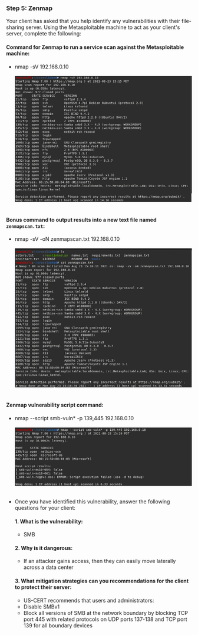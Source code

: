 ### Step 5: Zenmap

Your client has asked that you help identify any vulnerabilities with their file-sharing server. Using the Metasploitable machine to act as your client's server, complete the following:

#### Command for Zenmap to run a service scan against the Metasploitable machine: 
 - nmap -sV 192.168.0.10
<br></br> 
![nmap1](https://github.com/kryshael/Week-16-Homework/blob/main/Assets/nmap1.png)
<br></br> 
#### Bonus command to output results into a new text file named `zenmapscan.txt`:
 - nmap -sV -oN zenmapscan.txt 192.168.0.10
<br></br> 
![nmap2](https://github.com/kryshael/Week-16-Homework/blob/main/Assets/nmap2.png)
<br></br> 
#### Zenmap vulnerability script command: 
 - nmap --script smb-vuln* -p 139,445 192.168.0.10
<br></br> 
![nmap3](https://github.com/kryshael/Week-16-Homework/blob/main/Assets/nmap3.png)
<br></br> 
- Once you have identified this vulnerability, answer the following questions for your client:

  #### 1. What is the vulnerability:
   - SMB
  
  #### 2. Why is it dangerous:
   - If an attacker gains access, then they can easily move laterally across a data center

  #### 3. What mitigation strategies can you recommendations for the client to protect their server:
   - US-CERT recommends that users and administrators:
    - Disable SMBv1
    - Block all versions of SMB at the network boundary by blocking TCP port 445 with related protocols on UDP ports 137-138 and TCP port 139 for all boundary devices
    


